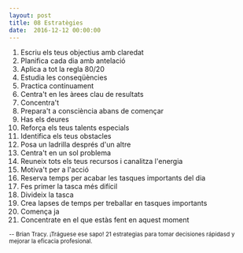 ```yaml
---
layout: post
title: 08 Estratègies
date:  2016-12-12 00:00:00
---
```


1. Escriu els teus objectius amb claredat
2. Planifica cada dia amb antelació
3. Aplica a tot la regla 80/20
4. Estudia les conseqüències
5. Practica contínuament
6. Centra't en les àrees clau de resultats
7. Concentra't
8. Prepara't a consciència abans de començar
9. Has els deures
10. Reforça els teus talents especials
11. Identifica els teus obstacles
12. Posa un ladrilla després d'un altre
13. Centra't en un sol problema
14. Reuneix tots els teus recursos i canalitza l'energia
15. Motiva't per a l'acció
16. Reserva temps per acabar les tasques importants del dia
17. Fes primer la tasca més difícil
18. Divideix la tasca
19. Crea lapses de temps per treballar en tasques importants
20. Comença ja
21. Concentrate en el que estàs fent en aquest moment

<small>-- Brian Tracy. ¡Tráguese ese sapo! 21 estrategias para tomar decisiones rápidasd y mejorar la eficacia profesional.</small>
